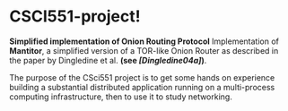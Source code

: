 # CSCI551-project!
**Simplified implementation of Onion Routing Protocol**
Implementation of  **Mantitor**, a simplified version of a TOR-like Onion Router as described in the paper by Dingledine et al. **(see *[Dingledine04a]*)**.

The purpose of the CSci551 project is to get some hands on experience building a substantial distributed application running on a multi-process computing infrastructure, then to use it to study networking. 
